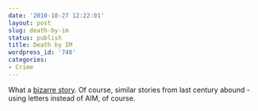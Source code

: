 ```yaml
---
date: '2010-10-27 12:22:01'
layout: post
slug: death-by-im
status: publish
title: Death by IM
wordpress_id: '748'
categories:
- Crime
---
```


What a [bizarre story](http://www.wired.com/politics/law/magazine/15-09/ff_internetlies?currentPage=all).  Of course, similar stories from last century abound - using letters instead of AIM, of course.
